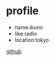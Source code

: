 # profile

- name:ikuno
- like:radio
- location:tokyo

[github](https://github.com/likesbook/likesbook.github.io)